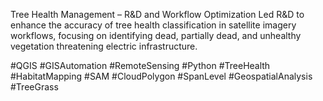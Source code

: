 Tree Health Management – R&D and Workflow Optimization Led R&D to enhance the accuracy of tree health classification in satellite imagery workflows, focusing on identifying dead, partially dead, and unhealthy vegetation threatening electric infrastructure.

#QGIS #GISAutomation #RemoteSensing #Python #TreeHealth #HabitatMapping #SAM #CloudPolygon #SpanLevel #GeospatialAnalysis #TreeGrass
